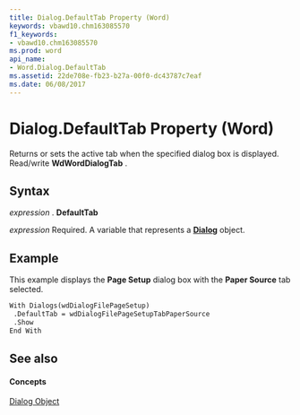```yaml
---
title: Dialog.DefaultTab Property (Word)
keywords: vbawd10.chm163085570
f1_keywords:
- vbawd10.chm163085570
ms.prod: word
api_name:
- Word.Dialog.DefaultTab
ms.assetid: 22de708e-fb23-b27a-00f0-dc43787c7eaf
ms.date: 06/08/2017
---
```



# Dialog.DefaultTab Property (Word)

Returns or sets the active tab when the specified dialog box is displayed. Read/write  **WdWordDialogTab** .


## Syntax

 _expression_ . **DefaultTab**

 _expression_ Required. A variable that represents a **[Dialog](Word.Dialog.md)** object.


## Example

This example displays the  **Page Setup** dialog box with the **Paper Source** tab selected.


```vb
With Dialogs(wdDialogFilePageSetup) 
 .DefaultTab = wdDialogFilePageSetupTabPaperSource 
 .Show 
End With
```


## See also


#### Concepts


[Dialog Object](Word.Dialog.md)

